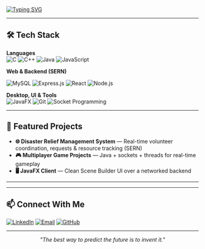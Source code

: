 <!-- Typing SVG Animation -->
[![Typing SVG](https://readme-typing-svg.demolab.com?font=Fira+Code&size=26&pause=1000&color=00BFFF&center=true&vCenter=true&width=900&lines=Hi+there%2C+I'm+Nihan+👋;Full+Stack+Developer+%7C+SERN+Stack;JavaFX+%7C+C%2FC%2B%2B;Always+Learning+and+Building+🚀)](https://git.io/typing-svg)



---

## 🛠 Tech Stack
**Languages**  
![C](https://img.shields.io/badge/C-A8B9CC?style=flat&logo=c&logoColor=000)
![C++](https://img.shields.io/badge/C%2B%2B-00599C?style=flat&logo=c%2B%2B&logoColor=white)
![Java](https://img.shields.io/badge/Java-ED8B00?style=flat&logo=openjdk&logoColor=white)
![JavaScript](https://img.shields.io/badge/JavaScript-F7DF1E?style=flat&logo=javascript&logoColor=000)

**Web & Backend (SERN)**  

![MySQL](https://img.shields.io/badge/MySQL-005C84?style=flat&logo=mysql&logoColor=white)
![Express.js](https://img.shields.io/badge/Express.js-404D59?style=flat)
![React](https://img.shields.io/badge/React-20232A?style=flat&logo=react&logoColor=61DAFB)
![Node.js](https://img.shields.io/badge/Node.js-339933?style=flat&logo=node.js&logoColor=white)

**Desktop, UI & Tools**  
![JavaFX](https://img.shields.io/badge/JavaFX-FF6F00?style=flat&logo=java&logoColor=white)
![Git](https://img.shields.io/badge/Git-F05032?style=flat&logo=git&logoColor=white)
![Socket Programming](https://img.shields.io/badge/Networking-Sockets-0A66C2?style=flat)

---

## 📌 Featured Projects
- **🌐 Disaster Relief Management System** — Real-time volunteer coordination, requests & resource tracking (SERN)  
- **🎮 Multiplayer Game Projects** — Java + sockets + threads for real-time gameplay  
- **🖥 JavaFX Client** — Clean Scene Builder UI over a networked backend

---



---

## 📫 Connect With Me
[![LinkedIn](https://img.shields.io/badge/-LinkedIn-0077B5?style=flat&logo=linkedin&logoColor=white)](https://www.linkedin.com/in/al-farhan-nihan-71a9a8271/)
[![Email](https://img.shields.io/badge/-Email-D14836?style=flat&logo=gmail&logoColor=white)](mailto:alnihan196@gmail.com)
[![GitHub](https://img.shields.io/badge/-GitHub-181717?style=flat&logo=github)](https://github.com/Nihan2609)

---

<p align="center"><i>"The best way to predict the future is to invent it."</i></p>

